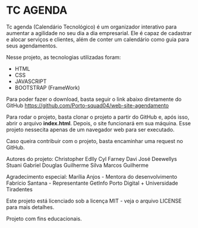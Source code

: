 # TC AGENDA

Tc agenda (Calendário Tecnológico) é um organizador interativo para aumentar a agilidade no seu dia a dia empresarial.
Ele é capaz de cadastrar e alocar serviços e clientes, além de conter um calendário como guia para seus agendamentos.

Nesse projeto, as tecnologias utilizadas foram:
* HTML 
* CSS
* JAVASCRIPT
* BOOTSTRAP (FrameWork)
  

Para poder fazer o download, basta seguir o link abaixo diretamente do GitHub
https://github.com/Porto-squad04/web-site-agendamento

Para rodar o projeto, basta clonar o projeto a partir do GitHub e, após isso, abrir o arquivo **index.html**. Depois, o site funcionará em sua máquina.
Esse projeto nessecita apenas de um navegador web para ser executado.

Caso queira contribuir com o projeto, basta encaminhar uma request no GitHub.

Autores do projeto:
Christopher Edlly
Cyl Farney
Davi José
Deewellys Stuani
Gabriel Douglas
Guilherme Silva
Marcos Guilherme

Agradecimento especial:
Marília Anjos - Mentora do desenvolvimento
Fabrício Santana - Representante GetInfo
Porto Digital + Universidade Tiradentes

Este projeto está licenciado sob a licença MIT - veja o arquivo LICENSE para mais detalhes.

Projeto com fins educacionais.
